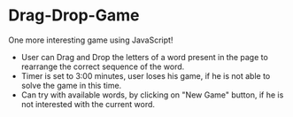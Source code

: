 # Drag-Drop-Game

One more interesting game using JavaScript!

* User can Drag and Drop the letters of a word present in the page to rearrange the correct sequence of the word.
* Timer is set to 3:00 minutes, user loses his game, if he is not able to solve the game in this time.
* Can try with available words, by clicking on "New Game" button, if he is not interested with the current word.
